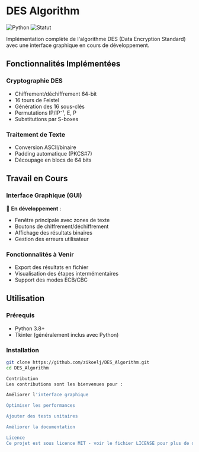 # DES Algorithm

![Python](https://img.shields.io/badge/Python-3.8+-blue.svg)
![Statut](https://img.shields.io/badge/Statut-En%20développement-yellow.svg)

Implémentation complète de l'algorithme DES (Data Encryption Standard) avec une interface graphique en cours de développement.


## Fonctionnalités Implémentées

### Cryptographie DES
- Chiffrement/déchiffrement 64-bit
- 16 tours de Feistel
- Génération des 16 sous-clés
- Permutations IP/IP⁻¹, E, P
- Substitutions par S-boxes

### Traitement de Texte
- Conversion ASCII/binaire
- Padding automatique (PKCS#7)
- Découpage en blocs de 64 bits

## Travail en Cours

### Interface Graphique (GUI)
🚧 **En développement** :
- Fenêtre principale avec zones de texte
- Boutons de chiffrement/déchiffrement
- Affichage des résultats binaires
- Gestion des erreurs utilisateur

### Fonctionnalités à Venir
- Export des résultats en fichier
- Visualisation des étapes intermémentaires
- Support des modes ECB/CBC

## Utilisation

### Prérequis
- Python 3.8+
- Tkinter (généralement inclus avec Python)

### Installation
```bash
git clone https://github.com/zikoelj/DES_Algorithm.git
cd DES_Algorithm

Contribution
Les contributions sont les bienvenues pour :

Améliorer l'interface graphique

Optimiser les performances

Ajouter des tests unitaires

Améliorer la documentation

Licence
Ce projet est sous licence MIT - voir le fichier LICENSE pour plus de détails.
